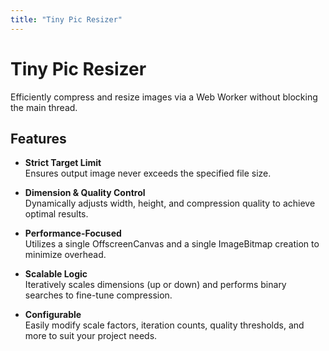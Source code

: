 ```yaml
---
title: "Tiny Pic Resizer"
---
```


# Tiny Pic Resizer

Efficiently compress and resize images via a Web Worker without blocking the main thread.

## Features

- **Strict Target Limit**  
  Ensures output image never exceeds the specified file size.

- **Dimension & Quality Control**  
  Dynamically adjusts width, height, and compression quality to achieve optimal results.

- **Performance-Focused**  
  Utilizes a single OffscreenCanvas and a single ImageBitmap creation to minimize overhead.

- **Scalable Logic**  
  Iteratively scales dimensions (up or down) and performs binary searches to fine-tune compression.

- **Configurable**  
  Easily modify scale factors, iteration counts, quality thresholds, and more to suit your project needs.
